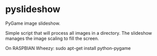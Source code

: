 pyslideshow
===========

PyGame image slideshow. 

Simple script that will process all images in a directory. 
The slideshow manages the image scaling to fill the screen. 

On RASPBIAN Wheezy: sudo apt-get install python-pygame
